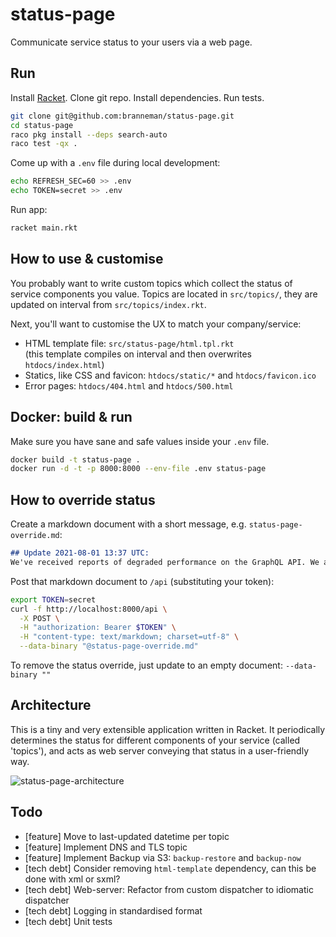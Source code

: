 # status-page

Communicate service status to your users via a web page.

## Run

Install [Racket](https://racket-lang.org/). Clone git repo. Install dependencies. Run tests.

```sh
git clone git@github.com:branneman/status-page.git
cd status-page
raco pkg install --deps search-auto
raco test -qx .
```

Come up with a `.env` file during local development:

```sh
echo REFRESH_SEC=60 >> .env
echo TOKEN=secret >> .env
```

Run app:

```sh
racket main.rkt
```

## How to use & customise

You probably want to write custom topics which collect the status of service components you value.
Topics are located in `src/topics/`, they are updated on interval from `src/topics/index.rkt`.

Next, you'll want to customise the UX to match your company/service:

- HTML template file: `src/status-page/html.tpl.rkt`  
  (this template compiles on interval and then overwrites `htdocs/index.html`)
- Statics, like CSS and favicon: `htdocs/static/*` and `htdocs/favicon.ico`
- Error pages: `htdocs/404.html` and `htdocs/500.html`

## Docker: build & run

Make sure you have sane and safe values inside your `.env` file.

```sh
docker build -t status-page .
docker run -d -t -p 8000:8000 --env-file .env status-page
```

## How to override status

Create a markdown document with a short message, e.g. `status-page-override.md`:

```md
## Update 2021-08-01 13:37 UTC:
We've received reports of degraded performance on the GraphQL API. We are investigating.
```

Post that markdown document to `/api` (substituting your token):

```sh
export TOKEN=secret
curl -f http://localhost:8000/api \
  -X POST \
  -H "authorization: Bearer $TOKEN" \
  -H "content-type: text/markdown; charset=utf-8" \
  --data-binary "@status-page-override.md"
```

To remove the status override, just update to an empty document: `--data-binary ""`

## Architecture

This is a tiny and very extensible application written in Racket. It periodically determines the
status for different components of your service (called 'topics'), and acts as web server conveying
that status in a user-friendly way.

![status-page-architecture](https://user-images.githubusercontent.com/172579/121574017-64d90400-ca15-11eb-8447-98557939ba6b.png)

## Todo

- [feature] Move to last-updated datetime per topic
- [feature] Implement DNS and TLS topic
- [feature] Implement Backup via S3: `backup-restore` and `backup-now`
- [tech debt] Consider removing `html-template` dependency, can this be done with xml or sxml?
- [tech debt] Web-server: Refactor from custom dispatcher to idiomatic dispatcher
- [tech debt] Logging in standardised format
- [tech debt] Unit tests
